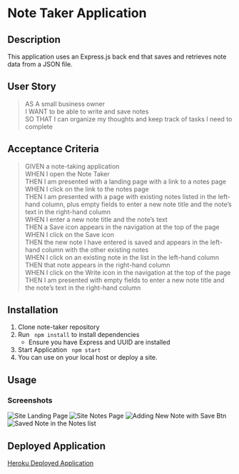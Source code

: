 # Note Taker Application

## Description
This application uses an Express.js back end that saves and retrieves note data from a JSON file.

## User Story

> AS A small business owner  
I WANT to be able to write and save notes  
SO THAT I can organize my thoughts and keep track of tasks I need to complete  

## Acceptance Criteria

> GIVEN a note-taking application  
WHEN I open the Note Taker  
THEN I am presented with a landing page with a link to a notes page  
WHEN I click on the link to the notes page  
THEN I am presented with a page with existing notes listed in the left-hand column, plus empty fields to enter a new note title and the note’s text in the right-hand column  
WHEN I enter a new note title and the note’s text  
THEN a Save icon appears in the navigation at the top of the page  
WHEN I click on the Save icon  
THEN the new note I have entered is saved and appears in the left-hand column with the other existing notes  
WHEN I click on an existing note in the list in the left-hand column  
THEN that note appears in the right-hand column  
WHEN I click on the Write icon in the navigation at the top of the page  
THEN I am presented with empty fields to enter a new note title and the note’s text in the right-hand column  

## Installation

1. Clone note-taker repository
2. Run <code> npm install</code> to install dependencies
    - Ensure you have Express and UUID are installed
3. Start Application <code> npm start </code>
4. You can use on your local host or deploy a site.

## Usage

### Screenshots

![Site Landing Page](https://user-images.githubusercontent.com/79660405/120939019-5c15c480-c6db-11eb-9a53-0774fa17fa42.png)
![Site Notes Page](https://user-images.githubusercontent.com/79660405/120939035-751e7580-c6db-11eb-80b9-fa762a49048f.png)
![Adding New Note with Save Btn](https://user-images.githubusercontent.com/79660405/120939058-92ebda80-c6db-11eb-8b74-379257f8b6c3.png)
![Saved Note in the Notes list](https://user-images.githubusercontent.com/79660405/120939075-b44cc680-c6db-11eb-802c-49574f514eed.png)



## Deployed Application

[Heroku Deployed Application](https://shrouded-inlet-60970.herokuapp.com/)